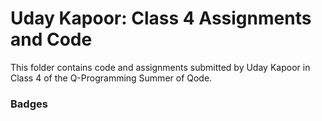 # Uday Kapoor: Class 4 Assignments and Code
This folder contains code and assignments submitted by Uday Kapoor in Class 4 of the Q-Programming Summer of Qode.
### Badges